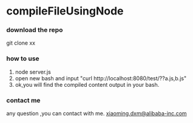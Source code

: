 compileFileUsingNode
====================

### download the repo 
   git clone xx
   
### how to use
   1.  node server.js
   2.  open new bash and input "curl http://localhost:8080/test/??a.js,b.js"
   3.  ok,you will find the compiled content output in your bash.
   
### contact me
   any question ,you can contact with me. xiaoming.dxm@alibaba-inc.com
   
